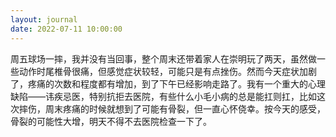 ```yaml
---
layout: journal
date: 2022-07-11 10:00:00
---
```


周五球场一摔，我并没有当回事，整个周末还带着家人在崇明玩了两天，虽然做一些动作时尾椎骨很痛，但感觉症状较轻，可能只是有点挫伤。然而今天症状加剧了，疼痛的次数和程度都有增加，到了下午已经影响走路了。我有一个重大的心理缺陷——讳疾忌医，特别抗拒去医院，有些什么小毛小病的总是能扛则扛，比如这次摔伤，周末疼痛的时候就想到了可能有骨裂，但一直心怀侥幸。按今天的感受，骨裂的可能性大增，明天不得不去医院检查一下了。
